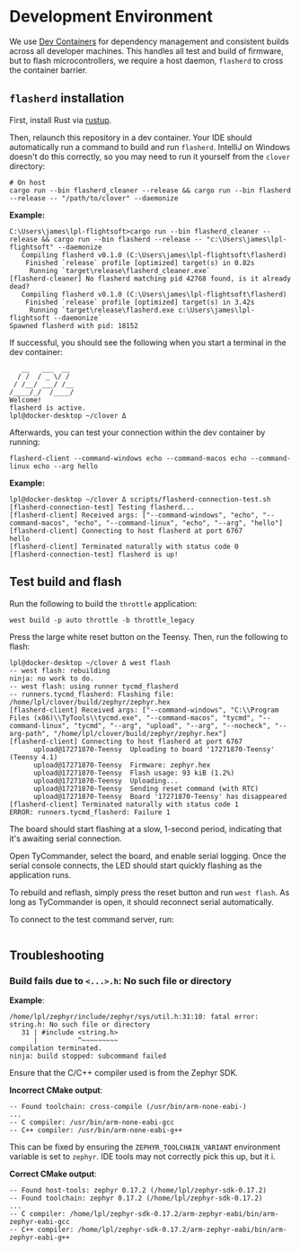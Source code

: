 # Development Environment

We use [Dev Containers](https://containers.dev/) for dependency management and consistent builds across all developer
machines. This handles all test and build of firmware, but to flash microcontrollers, we require a host daemon,
`flasherd` to cross the container barrier.

## `flasherd` installation

First, install Rust via [rustup](https://rustup.rs/).

Then, relaunch this repository in a dev container. Your IDE should automatically run a command to build and run
`flasherd`. IntelliJ on Windows doesn't do this correctly, so you may need to run it yourself from the `clover`
directory:

```shell
# On host
cargo run --bin flasherd_cleaner --release && cargo run --bin flasherd --release -- "/path/to/clover" --daemonize
```

**Example:**

```text
C:\Users\james\lpl-flightsoft>cargo run --bin flasherd_cleaner --release && cargo run --bin flasherd --release -- "c:\Users\james\lpl-flightsoft" --daemonize
   Compiling flasherd v0.1.0 (C:\Users\james\lpl-flightsoft\flasherd)
    Finished `release` profile [optimized] target(s) in 0.82s
     Running `target\release\flasherd_cleaner.exe`
[flasherd-cleaner] No flasherd matching pid 42768 found, is it already dead?
   Compiling flasherd v0.1.0 (C:\Users\james\lpl-flightsoft\flasherd)
    Finished `release` profile [optimized] target(s) in 3.42s
     Running `target\release\flasherd.exe c:\Users\james\lpl-flightsoft --daemonize`
Spawned flasherd with pid: 18152
```

If successful, you should see the following when you start a terminal in the dev container:

```text
   __   ___  __
  / /  / _ \/ /                                                                                                                                                                                                                                                                                                     
 / /__/ ___/ /__                                                                                                                                                                                                                                                                                                    
/____/_/  /____/                                                                                                                                                                                                                                                                                                    
Welcome!                                                                                                                                                                                                                                                                                                            
flasherd is active.
lpl@docker-desktop ~/clover Δ 
```

Afterwards, you can test your connection within the dev container by running:

```shell
flasherd-client --command-windows echo --command-macos echo --command-linux echo --arg hello
```

**Example:**

```
lpl@docker-desktop ~/clover Δ scripts/flasherd-connection-test.sh
[flasherd-connection-test] Testing flasherd...
[flasherd-client] Received args: ["--command-windows", "echo", "--command-macos", "echo", "--command-linux", "echo", "--arg", "hello"]
[flasherd-client] Connecting to host flasherd at port 6767
hello
[flasherd-client] Terminated naturally with status code 0
[flasherd-connection-test] flasherd is up!
```

## Test build and flash

Run the following to build the `throttle` application:

```shell
west build -p auto throttle -b throttle_legacy
```

Press the large white reset button on the Teensy. Then, run the following to flash:

```text
lpl@docker-desktop ~/clover Δ west flash                                                                                                                                                                                                                                                                            
-- west flash: rebuilding
ninja: no work to do.                                                                                                                                                                                                                                                                                               
-- west flash: using runner tycmd_flasherd
-- runners.tycmd_flasherd: Flashing file: /home/lpl/clover/build/zephyr/zephyr.hex                                                                                                                                                                                                                                  
[flasherd-client] Received args: ["--command-windows", "C:\\Program Files (x86)\\TyTools\\tycmd.exe", "--command-macos", "tycmd", "--command-linux", "tycmd", "--arg", "upload", "--arg", "--nocheck", "--arg-path", "/home/lpl/clover/build/zephyr/zephyr.hex"]                                                    
[flasherd-client] Connecting to host flasherd at port 6767
      upload@17271870-Teensy  Uploading to board '17271870-Teensy' (Teensy 4.1)
      upload@17271870-Teensy  Firmware: zephyr.hex
      upload@17271870-Teensy  Flash usage: 93 kiB (1.2%)
      upload@17271870-Teensy  Uploading...
      upload@17271870-Teensy  Sending reset command (with RTC)
      upload@17271870-Teensy  Board '17271870-Teensy' has disappeared
[flasherd-client] Terminated naturally with status code 1
ERROR: runners.tycmd_flasherd: Failure 1
```

The board should start flashing at a slow, 1-second period, indicating that it's awaiting serial connection.

Open TyCommander, select the board, and enable serial logging. Once the serial console connects, the LED should start
quickly flashing as the application runs.

To rebuild and reflash, simply press the reset button and run `west flash`. As long as TyCommander is open, it should
reconnect serial automatically.

To connect to the test command server, run:

```shell

```

## Troubleshooting

### Build fails due to `<...>.h`: No such file or directory

**Example**:

```text
/home/lpl/zephyr/include/zephyr/sys/util.h:31:10: fatal error: string.h: No such file or directory
   31 | #include <string.h>
      |          ^~~~~~~~~~
compilation terminated.
ninja: build stopped: subcommand failed
```

Ensure that the C/C++ compiler used is from the Zephyr SDK.

**Incorrect CMake output**:

```text
-- Found toolchain: cross-compile (/usr/bin/arm-none-eabi-)
...
-- C compiler: /usr/bin/arm-none-eabi-gcc
-- C++ compiler: /usr/bin/arm-none-eabi-g++
```

This can be fixed by ensuring the `ZEPHYR_TOOLCHAIN_VARIANT` environment variable is set to `zephyr`. IDE tools may not
correctly pick this up, but it i.

**Correct CMake output**:

```text
-- Found host-tools: zephyr 0.17.2 (/home/lpl/zephyr-sdk-0.17.2)
-- Found toolchain: zephyr 0.17.2 (/home/lpl/zephyr-sdk-0.17.2)
...
-- C compiler: /home/lpl/zephyr-sdk-0.17.2/arm-zephyr-eabi/bin/arm-zephyr-eabi-gcc
-- C++ compiler: /home/lpl/zephyr-sdk-0.17.2/arm-zephyr-eabi/bin/arm-zephyr-eabi-g++
```
